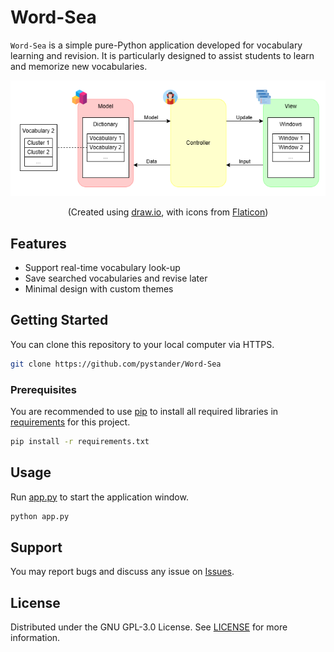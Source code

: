 # Word-Sea
`Word-Sea` is a simple pure-Python application developed for vocabulary learning and revision.
It is particularly designed to assist students to learn and memorize new vocabularies.

<p align=center>
    <img src="docs/WordSea_MVC.png">
</p>

<p align=center>
    (Created using <a href="https://app.diagrams.net">draw.io</a>, with icons from <a href="https://www.flaticon.com">Flaticon</a>)
</p>


## Features
- Support real-time vocabulary look-up
- Save searched vocabularies and revise later
- Minimal design with custom themes


## Getting Started
You can clone this repository to your local computer via HTTPS.
```bash
git clone https://github.com/pystander/Word-Sea
```

### Prerequisites
You are recommended to use [pip](https://pypi.org/project/pip/) to install all required libraries in [requirements](requirements.txt) for this project.
```bash
pip install -r requirements.txt
```


## Usage
Run [app.py](app.py) to start the application window.
```bash
python app.py
```


## Support
You may report bugs and discuss any issue on [Issues](https://github.com/pystander/Word-Sea/issues).


## License
Distributed under the GNU GPL-3.0 License. See [LICENSE](LICENSE) for more information.
